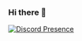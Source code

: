 ### Hi there 👋

<!--
**TimmieDevelops/TimmieDevelops** is a ✨ _special_ ✨ repository because its `README.md` (this file) appears on your GitHub profile.

Here are some ideas to get you started:

- 🔭 I’m currently working on Project Alo, TimFN, Project Tilted
- 🌱 I’m currently learning C++ C# Node.js Python
- 📫 How to reach me: Discord Here Tag TimmieDevelops#2325
-->

[![Discord Presence](https://lanyard.cnrad.dev/api/TimmieDevelops#2325)](https://discord.com/users/TimmieDevelops#2325)

